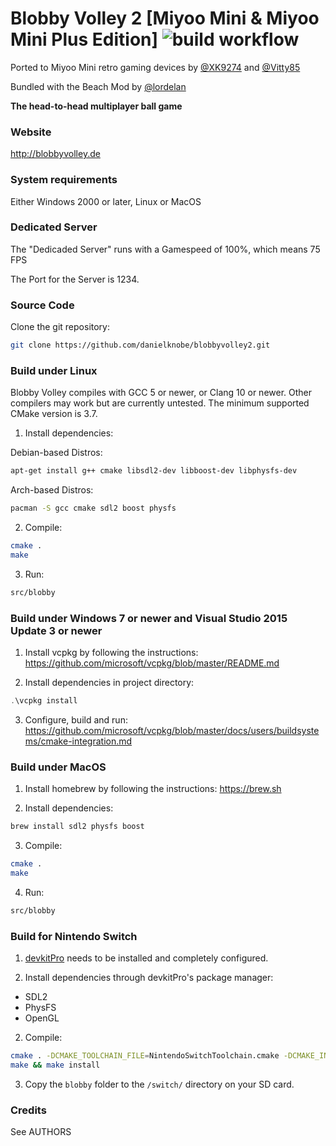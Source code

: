 # Blobby Volley 2 [Miyoo Mini & Miyoo Mini Plus Edition] ![build workflow](https://github.com/danielknobe/blobbyvolley2/actions/workflows/main.yaml/badge.svg)

Ported to Miyoo Mini retro gaming devices by [@XK9274](https://github.com/XK9274) and [@Vitty85](https://github.com/Vitty85)

Bundled with the Beach Mod by [@lordelan](https://github.com/lordelan)

**The head-to-head multiplayer ball game**

### Website
 http://blobbyvolley.de

### System requirements
Either Windows 2000 or later, Linux or MacOS

### Dedicated Server
The "Dedicaded Server" runs with a Gamespeed of 100%, which means 75 FPS

The Port for the Server is 1234.

### Source Code
Clone the git repository:
```bash
git clone https://github.com/danielknobe/blobbyvolley2.git
```

### Build under Linux
Blobby Volley compiles with GCC 5 or newer, or Clang 10 or newer.
Other compilers may work but are currently untested. The minimum supported
CMake version is 3.7.

1. Install dependencies:

Debian-based Distros:
```bash
apt-get install g++ cmake libsdl2-dev libboost-dev libphysfs-dev
```
Arch-based Distros:
```bash
pacman -S gcc cmake sdl2 boost physfs
```
2. Compile:
```bash
cmake .
make
```
3. Run:
```bash
src/blobby
```

### Build under Windows 7 or newer and Visual Studio 2015 Update 3 or newer
1. Install vcpkg by following the instructions:
https://github.com/microsoft/vcpkg/blob/master/README.md

2. Install dependencies in project directory:
```powershell
.\vcpkg install
```

3. Configure, build and run:
https://github.com/microsoft/vcpkg/blob/master/docs/users/buildsystems/cmake-integration.md


### Build under MacOS
1. Install homebrew by following the instructions:
https://brew.sh

2. Install dependencies:
```bash
brew install sdl2 physfs boost
```
3. Compile:
```bash
cmake .
make
```
4. Run:
```bash
src/blobby
```

### Build for Nintendo Switch

1. [devkitPro](https://switchbrew.org/wiki/Setting_up_Development_Environment) needs to be installed and completely configured.

2. Install dependencies through devkitPro's package manager:

- SDL2
- PhysFS
- OpenGL

2. Compile:

```bash
cmake . -DCMAKE_TOOLCHAIN_FILE=NintendoSwitchToolchain.cmake -DCMAKE_INSTALL_PREFIX=blobby -DSWITCH=true -DCMAKE_BUILD_TYPE=Debug
make && make install
```

3. Copy the `blobby` folder to the `/switch/` directory on your SD card.

### Credits
See AUTHORS

